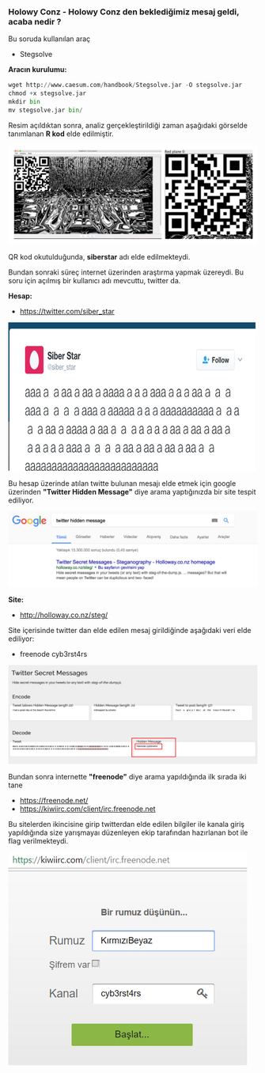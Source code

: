 ### Holowy Conz - Holowy Conz den beklediğimiz mesaj geldi, acaba nedir ?

Bu soruda kullanılan araç
 * Stegsolve
 
**Aracın kurulumu:**

```python
wget http://www.caesum.com/handbook/Stegsolve.jar -O stegsolve.jar
chmod +x stegsolve.jar
mkdir bin
mv stegsolve.jar bin/
```

Resim açıldıktan sonra, analiz gerçekleştirildiği zaman aşağıdaki görselde tanımlanan **R kod** elde edilmiştir.

<img src="/resimler/stegsolve.png"/>

QR kod okutulduğunda, **siberstar** adı elde edilmekteydi.

Bundan sonraki süreç internet üzerinden araştırma yapmak üzereydi. Bu soru için açılmış bir kullanıcı adı mevcuttu, twitter da.

**Hesap:**
 * https://twitter.com/siber_star
 
<img src="/resimler/twitter.png" width="500" height="300" />

Bu hesap üzerinde atılan twitte bulunan mesajı elde etmek için google üzerinden **"Twitter Hidden Message"** diye arama yaptığınızda bir site tespit ediliyor.

<img src="/resimler/google.png"/>

**Site:**
 * http://holloway.co.nz/steg/
 
Site içerisinde twitter dan elde edilen mesaj girildiğinde aşağıdaki veri elde ediliyor:
 * freenode cyb3rst4rs    
 
<img src="/resimler/hidden.png"/>

 
Bundan sonra internette **"freenode"** diye arama yapıldığında ilk sırada iki tane 

 * https://freenode.net/
 * https://kiwiirc.com/client/irc.freenode.net
 
Bu sitelerden ikincisine girip twitterdan elde edilen bilgiler ile kanala giriş yapıldığında size yarışmayaı düzenleyen ekip tarafından hazırlanan bot ile flag verilmekteydi.

<img src="/resimler/freenode.png"/>

